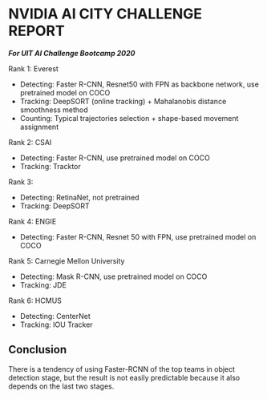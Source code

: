 		
# NVIDIA AI CITY CHALLENGE REPORT
***For UIT AI Challenge Bootcamp 2020***

Rank 1: Everest
- Detecting: Faster R-CNN, Resnet50 with FPN as backbone network, use pretrained model on COCO
- Tracking: DeepSORT (online tracking) + Mahalanobis distance smoothness method
- Counting: Typical trajectories selection + shape-based movement assignment

Rank 2: CSAI
- Detecting: Faster R-CNN, use pretrained model on COCO
- Tracking: Tracktor

Rank 3: 
- Detecting: RetinaNet, not pretrained
- Tracking: DeepSORT

Rank 4: ENGIE
- Detecting: Faster R-CNN, Resnet 50 with FPN, use pretrained model on COCO

Rank 5: Carnegie Mellon University
- Detecting: Mask R-CNN, use pretrained model on COCO
- Tracking: JDE

Rank 6: HCMUS
- Detecting: CenterNet
- Tracking: IOU Tracker

## Conclusion
There is a tendency of using Faster-RCNN of the top teams in object detection stage, but the result is not easily predictable because it also depends on the last two stages.
